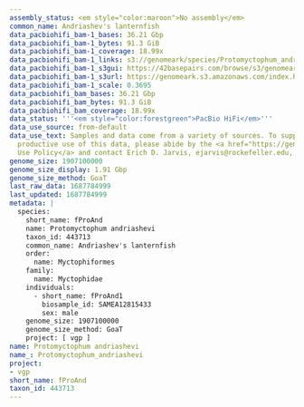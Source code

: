 ```yaml
---
assembly_status: <em style="color:maroon">No assembly</em>
common_name: Andriashev's lanternfish
data_pacbiohifi_bam-1_bases: 36.21 Gbp
data_pacbiohifi_bam-1_bytes: 91.3 GiB
data_pacbiohifi_bam-1_coverage: 18.99x
data_pacbiohifi_bam-1_links: s3://genomeark/species/Protomyctophum_andriashevi/fProAnd1/genomic_data/pacbio_hifi/<br>
data_pacbiohifi_bam-1_s3gui: https://42basepairs.com/browse/s3/genomeark/species/Protomyctophum_andriashevi/fProAnd1/genomic_data/pacbio_hifi/
data_pacbiohifi_bam-1_s3url: https://genomeark.s3.amazonaws.com/index.html?prefix=species/Protomyctophum_andriashevi/fProAnd1/genomic_data/pacbio_hifi/
data_pacbiohifi_bam-1_scale: 0.3695
data_pacbiohifi_bam_bases: 36.21 Gbp
data_pacbiohifi_bam_bytes: 91.3 GiB
data_pacbiohifi_bam_coverage: 18.99x
data_status: '''<em style="color:forestgreen">PacBio HiFi</em>'''
data_use_source: from-default
data_use_text: Samples and data come from a variety of sources. To support fair and
  productive use of this data, please abide by the <a href="https://genome10k.soe.ucsc.edu/data-use-policies/">Data
  Use Policy</a> and contact Erich D. Jarvis, ejarvis@rockefeller.edu, with any questions.
genome_size: 1907100000
genome_size_display: 1.91 Gbp
genome_size_method: GoaT
last_raw_data: 1687784999
last_updated: 1687784999
metadata: |
  species:
    short_name: fProAnd
    name: Protomyctophum andriashevi
    taxon_id: 443713
    common_name: Andriashev's lanternfish
    order:
      name: Myctophiformes
    family:
      name: Myctophidae
    individuals:
      - short_name: fProAnd1
        biosample_id: SAMEA12815433
        sex: male
    genome_size: 1907100000
    genome_size_method: GoaT
    project: [ vgp ]
name: Protomyctophum andriashevi
name_: Protomyctophum_andriashevi
project:
- vgp
short_name: fProAnd
taxon_id: 443713
---
```

